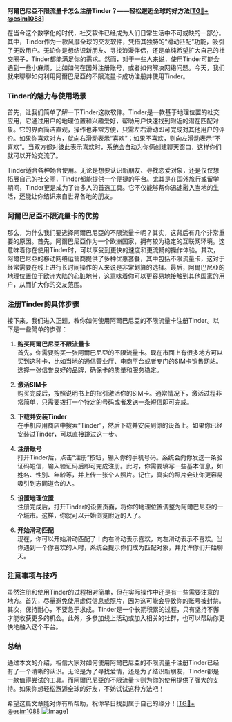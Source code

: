 **阿爾巴尼亞不限流量卡怎么注册Tinder？——轻松邂逅全球的好方法[[TG💪+ @esim1088](https://t.me/s/esim1088)]**

在当今这个数字化的时代，社交软件已经成为人们日常生活中不可或缺的一部分。其中，Tinder作为一款风靡全球的交友软件，凭借其独特的“滑动匹配”功能，吸引了无数用户。无论你是想结识新朋友、寻找浪漫伴侣，还是单纯希望扩大自己的社交圈子，Tinder都能满足你的需求。然而，对于一些人来说，使用Tinder可能会遇到一些小麻烦，比如如何在国外注册账号，或者如何解决网络问题。今天，我们就来聊聊如何利用阿爾巴尼亞的不限流量卡成功注册并使用Tinder。

### Tinder的魅力与使用场景

首先，让我们简单了解一下Tinder这款软件。Tinder是一款基于地理位置的社交应用，它通过用户的地理位置和兴趣爱好，帮助用户快速找到附近的潜在匹配对象。它的界面简洁直观，操作也非常方便，只需左右滑动即可完成对其他用户的评价。如果你喜欢对方，就向右滑动表示“喜欢”；如果不喜欢，则向左滑动表示“不喜欢”。当双方都对彼此表示喜欢时，系统会自动为你俩创建聊天窗口，这样你们就可以开始交流了。

Tinder适合各种场合使用。无论是想要认识新朋友、寻找恋爱对象，还是仅仅想拓展自己的社交圈，Tinder都能提供一个便捷的平台。尤其是在国外旅行或留学期间，Tinder更是成为了许多人的首选工具。它不仅能够帮你迅速融入当地的生活，还能让你结识来自世界各地的朋友。

### 阿爾巴尼亞不限流量卡的优势

那么，为什么我们要选择阿爾巴尼亞的不限流量卡呢？其实，这背后有几个非常重要的原因。首先，阿爾巴尼亞作为一个欧洲国家，拥有较为稳定的互联网环境。这意味着你在使用Tinder时，可以享受到更快的速度和更流畅的操作体验。其次，阿爾巴尼亞的移动网络运营商提供了多种优惠套餐，其中包括不限流量卡，这对于经常需要在线上进行长时间操作的人来说是非常划算的选择。最后，阿爾巴尼亞的地理位置位于欧洲大陆的心脏地带，这意味着你可以更容易地接触到其他国家的用户，从而扩大你的交友范围。

### 注册Tinder的具体步骤

接下来，我们进入正题，教你如何使用阿爾巴尼亞的不限流量卡注册Tinder。以下是一些简单的步骤：

1. **购买阿爾巴尼亞不限流量卡**  
   首先，你需要购买一张阿爾巴尼亞的不限流量卡。现在市面上有很多地方可以买到这种卡，比如当地的通信营业厅、电商平台或者专门的SIM卡销售网站。选择一张信誉良好的品牌，确保卡的质量和服务稳定。

2. **激活SIM卡**  
   购买完成后，按照说明书上的指引激活你的SIM卡。通常情况下，激活过程非常简单，只需要拨打一个特定的号码或者发送一条短信即可完成。

3. **下载并安装Tinder**  
   在手机应用商店中搜索“Tinder”，然后下载并安装到你的设备上。如果你已经安装过Tinder，可以直接跳过这一步。

4. **注册账号**  
   打开Tinder后，点击“注册”按钮，输入你的手机号码。系统会向你发送一条验证码短信，输入验证码后即可完成注册。此时，你需要填写一些基本信息，如姓名、性别、年龄等，并上传一张个人照片。记住，真实的照片会让你更容易吸引到志同道合的人。

5. **设置地理位置**  
   注册完成后，打开Tinder的设置页面，将你的地理位置调整为阿爾巴尼亞的一个城市。这样，你就可以开始浏览附近的人了。

6. **开始滑动匹配**  
   现在，你可以开始滑动匹配了！向右滑动表示喜欢，向左滑动表示不喜欢。当你遇到一个你喜欢的人时，系统会提示你们成为匹配对象，并允许你们开始聊天。

### 注意事项与技巧

虽然注册和使用Tinder的过程相对简单，但在实际操作中还是有一些需要注意的地方。首先，尽量避免使用虚假信息或照片，因为这可能会导致你的账号被封禁。其次，保持耐心，不要急于求成。Tinder是一个长期积累的过程，只有坚持不懈才能收获更多的机会。此外，多参加线上活动或加入相关的社群，也可以帮助你更快地融入这个平台。

### 总结

通过本文的介绍，相信大家对如何使用阿爾巴尼亞的不限流量卡注册Tinder已经有了一个清晰的认识。无论是为了寻找爱情，还是为了结识新朋友，Tinder都是一款值得尝试的工具。而阿爾巴尼亞的不限流量卡则为你的使用提供了强大的支持。如果你想轻松邂逅全球的好友，不妨试试这种方法吧！

希望这篇文章能对你有所帮助，祝你早日找到属于自己的缘分！[[TG💪+ @esim1088](https://t.me/s/esim1088) ![Image](https://i.postimg.cc/4NQfJmqS/Snipaste-2025-05-13-00-14-12.png)]